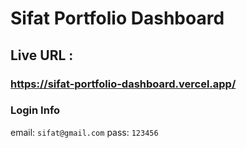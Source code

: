 # Sifat Portfolio Dashboard

## Live URL :

### https://sifat-portfolio-dashboard.vercel.app/



### Login Info
email:  `sifat@gmail.com`
pass:    `123456`
